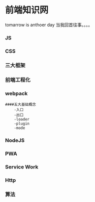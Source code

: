 # 前端知识网
tomarrow is anthoer day
当我回首往事。。。。

### JS
### CSS
### 三大框架
### 前端工程化
### webpack

	####五大基础概念
		-入口
		-出口
		-loader
		-plugin
		-mode

### NodeJS
### PWA
### Service Work
### Http
### 算法
